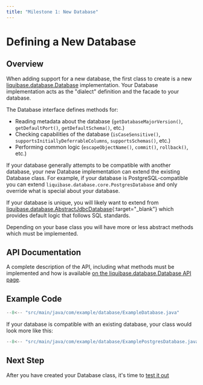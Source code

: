 ```yaml
---
title: "Milestone 1: New Database"
---
```


# Defining a New Database

## Overview

When adding support for a new database, the first class to create is a new [liquibase.database.Database](../../../code/api/database-database.md) implementation.
Your Database implementation acts as the "dialect" definition and the facade to your database.

The Database interface defines methods for:

- Reading metadata about the database (`getDatabaseMajorVersion()`, `getDefaultPort()`, `getDefaultSchema()`, etc.)
- Checking capabilities of the database (`isCaseSensitive()`, `supportsInitiallyDeferrableColumns`, `supportsSchemas()`, etc.)
- Performing common logic (`escapeObjectName()`, `commit()`, `rollback()`, etc.)

If your database generally attempts to be compatible with another database, your new Database implementation can extend the existing Database class.
For example, if your database is PostgreSQL-compatible you can extend `liquibase.database.core.PostgresDatabase` and only override what is special about your database.

If your database is unique, you will likely want to extend from [liquibase.database.AbstractJdbcDatabase](https://javadocs.liquibase.com/liquibase-core/liquibase/database/AbstractJdbcDatabase.html){:target="_blank"}
which provides default logic that follows SQL standards.

Depending on your base class you will have more or less abstract methods which must be implemented.

## API Documentation

A complete description of the API, including what methods must be implemented and how is available [on the liquibase.database.Database API page](../../../code/api/database-database.md).


## Example Code

```java
--8<-- "src/main/java/com/example/database/ExampleDatabase.java"
```

If your database is compatible with an existing database, your class would look more like this:

```java
--8<-- "src/main/java/com/example/database/ExamplePostgresDatabase.java"
```

## Next Step

After you have created your Database class, it's time to [test it out](milestone1-step2.md)